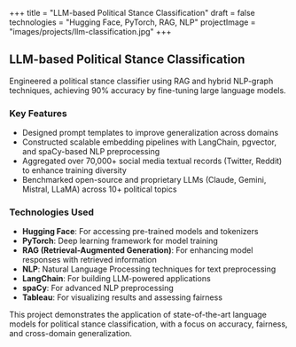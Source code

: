 +++
title = "LLM-based Political Stance Classification"
draft = false
technologies = "Hugging Face, PyTorch, RAG, NLP"
projectImage = "images/projects/llm-classification.jpg"
+++

## LLM-based Political Stance Classification

Engineered a political stance classifier using RAG and hybrid NLP-graph techniques, achieving 90% accuracy by fine-tuning large language models.

### Key Features

- Designed prompt templates to improve generalization across domains
- Constructed scalable embedding pipelines with LangChain, pgvector, and spaCy-based NLP preprocessing
- Aggregated over 70,000+ social media textual records (Twitter, Reddit) to enhance training diversity
- Benchmarked open-source and proprietary LLMs (Claude, Gemini, Mistral, LLaMA) across 10+ political topics

### Technologies Used

- **Hugging Face**: For accessing pre-trained models and tokenizers
- **PyTorch**: Deep learning framework for model training
- **RAG (Retrieval-Augmented Generation)**: For enhancing model responses with retrieved information
- **NLP**: Natural Language Processing techniques for text preprocessing
- **LangChain**: For building LLM-powered applications
- **spaCy**: For advanced NLP preprocessing
- **Tableau**: For visualizing results and assessing fairness

This project demonstrates the application of state-of-the-art language models for political stance classification, with a focus on accuracy, fairness, and cross-domain generalization. 